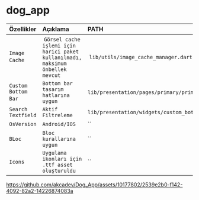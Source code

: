 # dog_app


| Özellikler| Açıklama | PATH
| :-------- | :-------- | :-------- 
| `Image Cache` | `Görsel cache işlemi için harici paket kullanılmadı, maksimum önbellek mevcut` | `lib/utils/image_cache_manager.dart`
| `Custom Bottom Bar` |`Bottom bar tasarım hatlarına uygun`|`lib/presentation/pages/primary/primary.dart`|
| `Search Textfield` |`Aktif Filtreleme`|`lib/presentation/widgets/custom_bottom_sheet.dart`|
| `OsVersion` |`Android/IOS`|``|
| `BLoc` |`Bloc kurallarına uygun`|``|
| `Icons` |`Uygulama ikonları için .ttf asset oluşturuldu`|``|


https://github.com/akcadev/Dog_App/assets/10177802/2539e2b0-f142-4092-82a2-14226874083a

